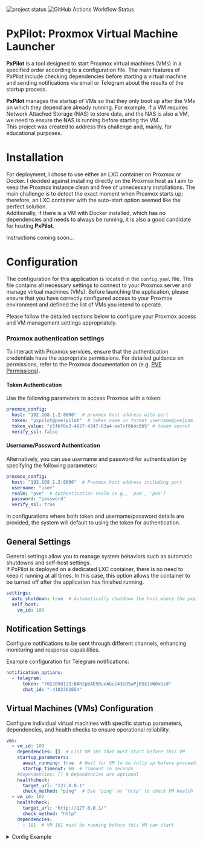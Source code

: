 ![project status](https://img.shields.io/badge/Project_status-In_development-green?logo=githubcopilot)
![GitHub Actions Workflow Status](https://img.shields.io/github/actions/workflow/status/ghostkaa/pxpilot/main.yml?branch=main)

# PxPilot: Proxmox Virtual Machine Launcher
**PxPilot** is a tool designed to start Proxmox virtual machines (VMs) in a specified order according to a configuration file. The main features of PxPilot include checking dependencies before starting a virtual machine and sending notifications via email or Telegram about the results of the startup process.

**PxPilot** manages the startup of VMs so that they only boot up after the VMs on which they depend are already running. For example, if a VM requires Network Attached Storage (NAS) to store data, and the NAS is also a VM, we need to ensure the NAS is running before starting the VM.  
This project was created to address this challenge and, mainly, for educational purposes.

# Installation
For deployment, I chose to use either an LXC container on Proxmox or Docker. I decided against installing directly on the Proxmox host as I aim to keep the Proxmox instance clean and free of unnecessary installations. The main challenge is to detect the exact moment when Proxmox starts up; therefore, an LXC container with the auto-start option seemed like the perfect solution.  
Additionally, if there is a VM with Docker installed, which has no dependencies and needs to always be running, it is also a good candidate for hosting **PxPilot**.

Instructions coming soon...
# Configuration
The configuration for this application is located in the `config.yaml` file. This file contains all necessary settings to connect to your Proxmox server and manage virtual machines (VMs). Before launching the application, please ensure that you have correctly configured access to your Proxmox environment and defined the list of VMs you intend to operate.

Please follow the detailed sections below to configure your Proxmox access and VM management settings appropriately.

### Proxmox authentication settings
To interact with Proxmox services, ensure that the authentication credentials have the appropriate permissions. For detailed guidance on permissions, refer to the Proxmox documentation on (e.g. [PVE Permissions](https://pve.proxmox.com/wiki/User_Management#pveum_permission_management)).

#### Token Authentication
Use the following parameters to access Proxmox with a token:
```yaml
proxmox_config:
  host: "192.168.1.2:8006"  # proxmox host address with port
  token: "pxpilot@pve!pilot"  # token name in format username@pve|pam ! token name
  token_value: "c5f6f8e3-4627-4347-83a4-ee7cf6b4c0b5" # token secret
  verify_ssl: false
```
#### Username/Password Authentication
Alternatively, you can use username and password for authentication by specifying the following parameters:
```yaml
proxmox_config:
  host: "192.168.1.2:8006"  # Proxmox host address including port
  username: "user"
  realm: "pve"  # Authentication realm (e.g., 'pam', 'pve')
  password: "password"
  verify_ssl: true
```
In configurations where both token and username/password details are provided, the system will default to using the token for authentication.

## General Settings

General settings allow you to manage system behaviors such as automatic shutdowns and self-host settings.  
If PxPilot is deployed on a dedicated LXC container, there is no need to keep it running at all times. In this case, this option allows the container to be turned off after the application has finished running.
```yaml
settings:
  auto_shutdown: true  # Automatically shutdown the host where the pxpilot is located
  self_host:
    vm_id: 100
```
## Notification Settings

Configure notifications to be sent through different channels, enhancing monitoring and response capabilities.

Example configuration for Telegram notifications:

```yaml
notification_options:
  - telegram:
      token: "7022098123:BAH2pbAE5RueAGui43zO5wPjB5XJUWOxGsd"
      chat_id: "-4182361654"
```

## Virtual Machines (VMs) Configuration

Configure individual virtual machines with specific startup parameters, dependencies, and health checks to ensure operational reliability.
```yaml
vms:
  - vm_id: 100
    dependencies: []  # List VM IDs that must start before this VM
    startup_parameters:
      await_running: true  # Wait for VM to be fully up before proceeding
      startup_timeout: 60  # Timeout in seconds
    #dependencies: [] # Dependencies are optional
    healthcheck:
      target_url: "127.0.0.1"
      check_method: "ping"  # Use 'ping' or 'http' to check VM health
  - vm_id: 102
    healthcheck:
      target_url: "http://127.0.0.1/"
      check_method: "http"
    dependencies:
      - 101  # VM 101 must be running before this VM can start
```

<details>
<summary>Config Example</summary>

```yaml
proxmox_config:
  host: "192.168.1.2:8006"
  token: "pxpilot@pve!pilot"
  token_value: "c5f6f8e9-4627-4345-83a4-ee7cf6b4c0b4"
  verify_ssl: false

settings:
  auto_shutdown: true  # shutdown the host where pxpilot is located
  self_host:
    vm_id: 100

notification_options:
  - telegram:
      token: 7022098123:BAH2pbAE5RueAGui43zO5wPjB5XJUWOxGsd
      chat_id: -4182361654

vms:
  - vm_id: 100
    dependencies: []
    startup_parameters:
      await_running: true  # false for start and go
      startup_timeout: 60
    healthcheck:  # healthcheck for validate that host is up and run
      target_url: "127.0.0.1"
      check_method: "ping"  # ping or http

  - vm_id: 101
    node: px-test
    startup_parameters:
      await_running: true
      startup_timeout: 60
    dependencies: []
    healthcheck:
      target_url: "http://127.0.0.1/"
      check_method: "http"

  - vm_id: 102
    dependencies:
      - 101  # required to be run before try to run this VM. 
```

</details>

